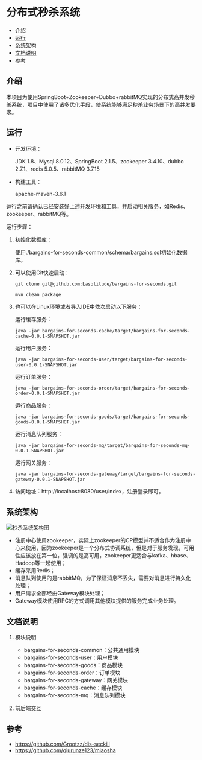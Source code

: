 # 分布式秒杀系统

- [介绍](#介绍) 
- [运行](#运行) 
- [系统架构](#系统架构)
- [文档说明](#文档说明)
- [参考](#参考)   

## 介绍

​		本项目为使用SpringBoot+Zookeeper+Dubbo+rabbitMQ实现的分布式高并发秒杀系统，项目中使用了诸多优化手段，使系统能够满足秒杀业务场景下的高并发要求。

## 运行

- 开发环境：

  JDK 1.8、Mysql 8.0.12、SpringBoot 2.1.5、zookeeper 3.4.10、dubbo 2.7.1、redis 5.0.5、rabbitMQ 3.7.15

- 构建工具：

  apache-maven-3.6.1

运行之前请确认已经安装好上述开发环境和工具，并启动相关服务，如Redis、zookeeper、rabbitMQ等。

运行步骤：

1. 初始化数据库：

   使用./bargains-for-seconds-common/schema/bargains.sql初始化数据库。

2. 可以使用Git快速启动：

   ``git clone git@github.com:Lasolitude/bargains-for-seconds.git``

   ``mvn clean package``

3. 也可以在Linux环境或者导入IDE中依次启动以下服务：

   运行缓存服务：

   ``java -jar bargains-for-seconds-cache/target/bargains-for-seconds-cache-0.0.1-SNAPSHOT.jar``

   运行用户服务：

   ``java -jar bargains-for-seconds-user/target/bargains-for-seconds-user-0.0.1-SNAPSHOT.jar``

   运行订单服务：

   ``java -jar bargains-for-seconds-order/target/bargains-for-seconds-order-0.0.1-SNAPSHOT.jar``

   运行商品服务：

   ``java -jar bargains-for-seconds-goods/target/bargains-for-seconds-goods-0.0.1-SNAPSHOT.jar``

   运行消息队列服务：

   ``java -jar bargains-for-seconds-mq/target/bargains-for-seconds-mq-0.0.1-SNAPSHOT.jar``

   运行网关服务：

   ``java -jar bargains-for-seconds-gateway/target/bargains-for-seconds-gateway-0.0.1-SNAPSHOT.jar``

4. 访问地址：http://localhost:8080/user/index，注册登录即可。

## 系统架构

![秒杀系统架构图](https://cdn.jsdelivr.net/gh/Lasolitude/BlogStaticFile/BlogPictures/秒杀系统架构图.jpg)

- 注册中心使用zookeeper，实际上zookeeper的CP模型并不适合作为注册中心来使用，因为zookeeper是一个分布式协调系统，但是对于服务发现，可用性应该放在第一位，强调的是高可用，zookeeper更适合与kafka、hbase、Hadoop等一起使用；
- 缓存采用Redis；
- 消息队列使用的是rabbitMQ，为了保证消息不丢失，需要对消息进行持久化处理；
- 用户请求全部经由Gateway模块处理；
- Gateway模块使用RPC的方式调用其他模块提供的服务完成业务处理。

## 文档说明

1. 模块说明  
   - bargains-for-seconds-common：公共通用模块
   - bargains-for-seconds-user：用户模块
   - bargains-for-seconds-goods：商品模块
   - bargains-for-seconds-order：订单模块
   - bargains-for-seconds-gateway：网关模块
   - bargains-for-seconds-cache：缓存模块
   - bargains-for-seconds-mq：消息队列模块

2. 前后端交互

## 参考

- https://github.com/Grootzz/dis-seckill
- https://github.com/qiurunze123/miaosha